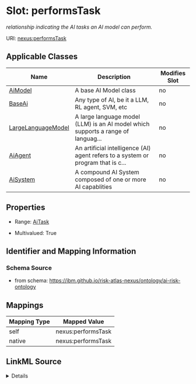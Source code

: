 

# Slot: performsTask


_relationship indicating the AI tasks an AI model can perform._





URI: [nexus:performsTask](https://ibm.github.io/risk-atlas-nexus/ontology/performsTask)



<!-- no inheritance hierarchy -->





## Applicable Classes

| Name | Description | Modifies Slot |
| --- | --- | --- |
| [AiModel](AiModel.md) | A base AI Model class |  no  |
| [BaseAi](BaseAi.md) | Any type of AI, be it a LLM, RL agent, SVM, etc |  no  |
| [LargeLanguageModel](LargeLanguageModel.md) | A large language model (LLM) is an AI model which supports a range of languag... |  no  |
| [AiAgent](AiAgent.md) | An artificial intelligence (AI) agent refers to a system or program that is c... |  no  |
| [AiSystem](AiSystem.md) | A compound AI System composed of one or more AI capablities |  no  |







## Properties

* Range: [AiTask](AiTask.md)

* Multivalued: True





## Identifier and Mapping Information







### Schema Source


* from schema: https://ibm.github.io/risk-atlas-nexus/ontology/ai-risk-ontology




## Mappings

| Mapping Type | Mapped Value |
| ---  | ---  |
| self | nexus:performsTask |
| native | nexus:performsTask |




## LinkML Source

<details>
```yaml
name: performsTask
description: relationship indicating the AI tasks an AI model can perform.
from_schema: https://ibm.github.io/risk-atlas-nexus/ontology/ai-risk-ontology
rank: 1000
alias: performsTask
domain_of:
- BaseAi
range: AiTask
multivalued: true
inlined: false

```
</details>